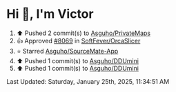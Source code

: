 <h1>Hi 👋, I'm Victor </h1>

<!--RECENT_ACTIVITY:start-->
1. ⬆️ Pushed 2 commit(s) to [Asguho/PrivateMaps](https://github.com/Asguho/PrivateMaps)<br>
2. 👍 Approved [#8069](https://github.com/SoftFever/OrcaSlicer/pull/8069#pullrequestreview-2561058597) in [SoftFever/OrcaSlicer](https://github.com/SoftFever/OrcaSlicer)<br>
3. ⭐ Starred [Asguho/SourceMate-App](https://github.com/Asguho/SourceMate-App)<br>
4. ⬆️ Pushed 1 commit(s) to [Asguho/DDUmini](https://github.com/Asguho/DDUmini)<br>
5. ⬆️ Pushed 1 commit(s) to [Asguho/DDUmini](https://github.com/Asguho/DDUmini)<br>
<!--RECENT_ACTIVITY:end-->

<!--RECENT_ACTIVITY:last_update-->
Last Updated: Saturday, January 25th, 2025, 11:34:51 AM
<!--RECENT_ACTIVITY:last_update_end-->
